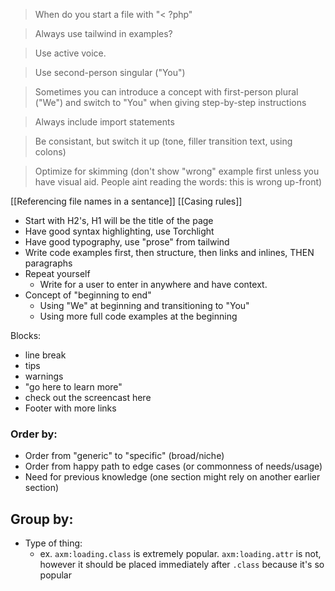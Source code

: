 > When do you start a file with "< ?php"

> Always use tailwind in examples?

> Use active voice.

> Use second-person singular ("You")

> Sometimes you can introduce a concept with first-person plural ("We") and switch to "You" when giving step-by-step instructions

> Always include import statements

> Be consistant, but switch it up (tone, filler transition text, using colons)

> Optimize for skimming (don't show "wrong" example first unless you have visual aid. People aint reading the words: this is wrong up-front)

[[Referencing file names in a sentance]]
[[Casing rules]]

- Start with H2's, H1 will be the title of the page
- Have good syntax highlighting, use Torchlight
- Have good typography, use "prose" from tailwind
- Write code examples first, then structure, then links and inlines, THEN paragraphs
- Repeat yourself
  - Write for a user to enter in anywhere and have context.
- Concept of "beginning to end"
  - Using "We" at beginning and transitioning to "You"
  - Using more full code examples at the beginning

Blocks:

- line break
- tips
- warnings
- "go here to learn more"
- check out the screencast here
- Footer with more links

### Order by:

- Order from "generic" to "specific" (broad/niche)
- Order from happy path to edge cases (or commonness of needs/usage)
- Need for previous knowledge (one section might rely on another earlier section)

## Group by:

- Type of thing:
  - ex. `axm:loading.class` is extremely popular. `axm:loading.attr` is not, however it should be placed immediately after `.class` because it's so popular
